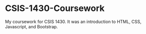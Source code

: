 # CSIS-1430-Coursework
My coursework for CSIS 1430. It was an introduction to HTML, CSS, Javascript, and Bootstrap.
